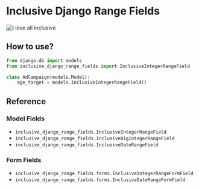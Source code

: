 # Inclusive Django Range Fields

![I love all inclusive](https://media.giphy.com/media/5YiNunQI0Wg9Mpc6Ts/giphy.gif "I love all inclusive")

## How to use?

```python
from django.db import models
from inclusive_django_range_fields import InclusiveIntegerRangeField

class AdCampaign(models.Model):
    age_target = models.InclusiveIntegerRangeField()
```

## Reference

### Model Fields

- `inclusive_django_range_fields.InclusiveIntegerRangeField`
- `inclusive_django_range_fields.InclusiveBigIntegerRangeField`
- `inclusive_django_range_fields.InclusiveDateRangeField`

### Form Fields

- `inclusive_django_range_fields.forms.InclusiveIntegerRangeFormField`
- `inclusive_django_range_fields.forms.InclusiveDateRangeFormField`
